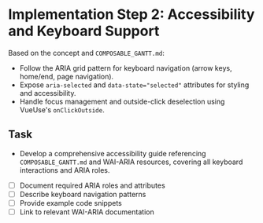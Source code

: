 # Implementation Step 2: Accessibility and Keyboard Support

Based on the concept and `COMPOSABLE_GANTT.md`:

- Follow the ARIA grid pattern for keyboard navigation (arrow keys, home/end, page navigation).
- Expose `aria-selected` and `data-state="selected"` attributes for styling and accessibility.
- Handle focus management and outside-click deselection using VueUse's `onClickOutside`.

## Task
- Develop a comprehensive accessibility guide referencing `COMPOSABLE_GANTT.md` and WAI-ARIA resources, covering all keyboard interactions and ARIA roles.
- [ ] Document required ARIA roles and attributes
- [ ] Describe keyboard navigation patterns
- [ ] Provide example code snippets
- [ ] Link to relevant WAI-ARIA documentation
